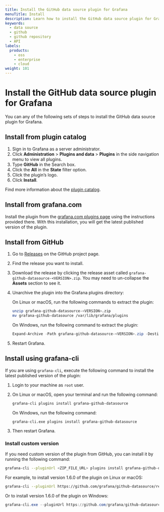 ```yaml
---
title: Install the GitHub data source plugin for Grafana
menuTitle: Install
description: Learn how to install the GitHub data source plugin for Grafana
keywords:
  - data source
  - github
  - github repository
  - API
labels:
  products:
    - oss
    - enterprise
    - cloud
weight: 101
---
```


# Install the GitHub data source plugin for Grafana

You can any of the following sets of steps to install the GitHub data source plugin for Grafana.

## Install from plugin catalog

1. Sign in to Grafana as a server administrator.
1. Click **Administration** > **Plugins and data** > **Plugins** in the side navigation menu to view all plugins.
1. Type **GitHub** in the Search box.
1. Click the **All** in the **State** filter option.
1. Click the plugin’s logo.
1. Click **Install**.

Find more information about the [plugin catalog](https://grafana.com/docs/grafana/latest/administration/plugin-management/#plugin-catalog).

## Install from grafana.com

Install the plugin from the [grafana.com plugins page](https://grafana.com/grafana/plugins/grafana-github-datasource/?tab=installation) using the instructions provided there. With this installation, you will get the latest published version of the plugin.

## Install from GitHub

1. Go to [Releases](https://github.com/grafana/github-datasource/releases/) on the GitHub project page.

1. Find the release you want to install.

1. Download the release by clicking the release asset called `grafana-github-datasource-<VERSION>.zip`. You may need to un-collapse the **Assets** section to see it.

1. Unarchive the plugin into the Grafana plugins directory:

   On Linux or macOS, run the following commands to extract the plugin:

   ```bash
   unzip grafana-github-datasource-<VERSION>.zip
   mv grafana-github-datasource /var/lib/grafana/plugins
   ```

   On Windows, run the following command to extract the plugin:

   ```powershell
   Expand-Archive -Path grafana-github-datasource-<VERSION>.zip -DestinationPath C:\grafana\data\plugins
   ```

1. Restart Grafana.

## Install using grafana-cli

If you are using `grafana-cli`, execute the following command to install the latest published version of the plugin:

1. Login to your machine as `root` user.

1. On Linux or macOS, open your terminal and run the following command:

   ```bash
   grafana-cli plugins install grafana-github-datasource
   ```

   On Windows, run the following command:

   ```shell
   grafana-cli.exe plugins install grafana-github-datasource
   ```

1. Then restart Grafana.

### Install custom version

If you need custom version of the plugin from GitHub, you can install it by running the following command:

```bash
grafana-cli --pluginUrl <ZIP_FILE_URL> plugins install grafana-github-datasource
```

For example, to install version 1.6.0 of the plugin on Linux or macOS:

```bash
grafana-cli --pluginUrl https://github.com/grafana/github-datasource/releases/download/v1.6.0/grafana-github-datasource-1.6.0.zip plugins install grafana-github-datasource
```

Or to install version 1.6.0 of the plugin on Windows:

```powershell
grafana-cli.exe --pluginUrl https://github.com/grafana/github-datasource/releases/download/v1.6.0/grafana-github-datasource-1.6.0.zip plugins install grafana-github-datasource
```
